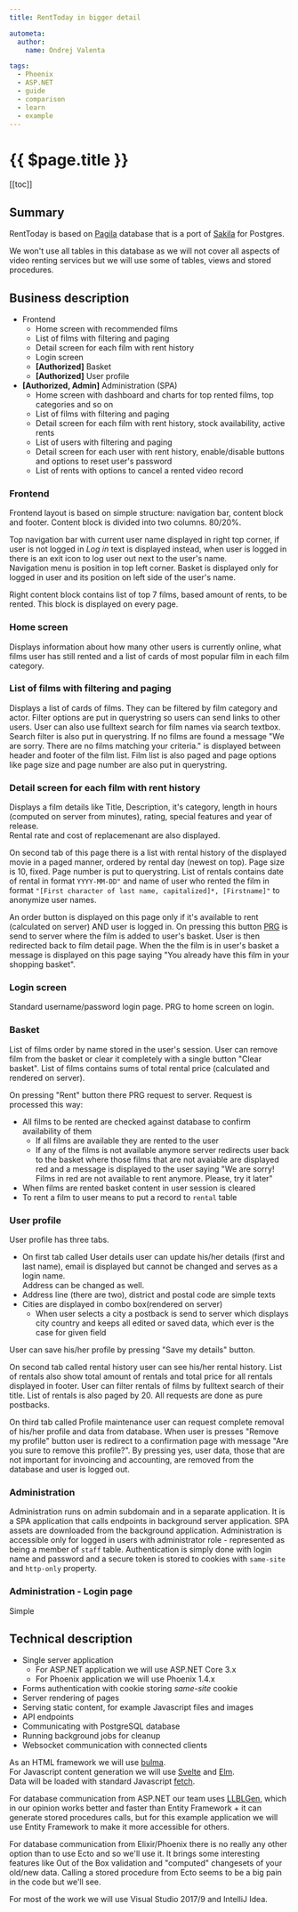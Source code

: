 ```yaml
---
title: RentToday in bigger detail

autometa:
  author:
    name: Ondrej Valenta

tags:
  - Phoenix
  - ASP.NET
  - guide
  - comparison
  - learn
  - example
---
```


# {{ $page.title }}

[[toc]]

## Summary
RentToday is based on [Pagila](https://github.com/devrimgunduz/pagila) database that is a port of [Sakila](https://dev.mysql.com/doc/sakila/en/) for Postgres.  
  
We won't use all tables in this database as we will not cover all aspects of video renting services but we will use some of tables, views and stored procedures.

## Business description

- Frontend
  - Home screen with recommended films
  - List of films with filtering and paging
  - Detail screen for each film with rent history
  - Login screen
  - **[Authorized]** Basket
  - **[Authorized]** User profile
- **[Authorized, Admin]** Administration (SPA)
  - Home screen with dashboard and charts for top rented films, top categories and so on
  - List of films with filtering and paging
  - Detail screen for each film with rent history, stock availability, active rents
  - List of users with filtering and paging
  - Detail screen for each user with rent history, enable/disable buttons and options to reset user's password
  - List of rents with options to cancel a rented video record

### Frontend
Frontend layout is based on simple structure: navigation bar, content block and footer. Content block is divided into two columns. 80/20%.

Top navigation bar with current user name displayed in right top corner, if user is not logged in *Log in* text is displayed instead, when user is logged in there is an exit icon to log user out next to the user's name.  
Navigation menu is position in top left corner. Basket is displayed only for logged in user and its position on left side of the user's name.

Right content block contains list of top 7 films, based amount of rents, to be rented. This block is displayed on every page. 

### Home screen
Displays information about how many other users is currently online, what films user has still rented and a list of cards of most popular film in each film category.

### List of films with filtering and paging
Displays a list of cards of films. They can be filtered by film category and actor. Filter options are put in querystring so users can send links to other users. User can also use fulltext search for film names via search textbox. Search filter is also put in querystring. If no films are found a message "We are sorry. There are no films matching your criteria." is displayed between header and footer of the film list.
Film list is also paged and page options like page size and page number are also put in querystring.

### Detail screen for each film with rent history
Displays a film details like Title, Description, it's category, length in hours (computed on server from minutes), rating, special features and year of release.  
Rental rate and cost of replacemenant are also displayed.  
  
On second tab of this page there is a list with rental history of the displayed movie in a paged manner, ordered by rental day (newest on top). Page size is 10, fixed. Page number is put to querystring. List of rentals contains date of rental in format ``YYYY-MM-DD"`` and name of user who rented the film in format ``"[First character of last name, capitalized]*, [Firstname]"`` to anonymize user names.

An order button is displayed on this page only if it's available to rent (calculated on server) AND user is logged in. On pressing this button [PRG](https://en.wikipedia.org/wiki/Post/Redirect/Get) is send to server where the film is added to user's basket. User is then redirected back to film detail page. When the the film is in user's basket a message is displayed on this page saying "You already have this film in your shopping basket".

### Login screen
Standard username/password login page. PRG to home screen on login.

### Basket
List of films order by name stored in the user's session. User can remove film from the basket or clear it completely with a single button "Clear basket". List of films contains sums of total rental price (calculated and rendered on server).  
  
On pressing "Rent" button there PRG request to server. Request is processed this way:
- All films to be rented are checked against database to confirm availability of them
  - If all films are available they are rented to the user
  - If any of the films is not available anymore server redirects user back to the basket where those films that are not avaiable are displayed red and a message is displayed to the user saying "We are sorry! Films in red are not available to rent anymore. Please, try it later"
- When films are rented basket content in user session is cleared
- To rent a film to user means to put a record to ``rental`` table 

### User profile
User profile has three tabs.  
- On first tab called User details user can update his/her details (first and last name), email is displayed but cannot be changed and serves as a login name.  
Address can be changed as well.
- Address line (there are two), district and postal code are simple texts
- Cities are displayed in combo box(rendered on server)
  - When user selects a city a postback is send to server which displays city country and keeps all edited or saved data, which ever is the case for given field
  
  
User can save his/her profile by pressing "Save my details" button.
  
  
On second tab called rental history user can see his/her rental history. List of rentals also show total amount of rentals and total price for all rentals displayed in footer. User can filter rentals of films by fulltext search of their title. List of rentals is also paged by 20. All requests are done as pure postbacks.
  
  
On third tab called Profile maintenance user can request complete removal of his/her profile and data from database. When user is presses "Remove my profile" button user is redirect to a confirmation page with message "Are you sure to remove this profile?". By pressing yes, user data, those that are not important for invoincing and accounting, are removed from the database and user is logged out.

### Administration
Administration runs on admin subdomain and in a separate application. It is a SPA application that calls endpoints in background server application. SPA assets are downloaded from the background application. Administration is accessible only for logged in users with administrator role - represented as being a member of ``staff`` table. Authentication is simply done with login name and password and a secure token is stored to cookies with ``same-site`` and ``http-only`` property.

### Administration - Login page
Simple 

## Technical description

- Single server application
  - For ASP.NET application we will use ASP.NET Core 3.x
  - For Phoenix application we will use Phoenix 1.4.x
- Forms authentication with cookie storing *same-site* cookie
- Server rendering of pages
- Serving static content, for example Javascript files and images
- API endpoints
- Communicating with PostgreSQL database
- Running background jobs for cleanup
- Websocket communication with connected clients

As an HTML framework we will use [bulma](https://bulma.io/).  
For Javascript content generation we will use [Svelte](https://svelte.dev) and [Elm](https://elm-lang.org).  
Data will be loaded with standard Javascript [fetch](https://developer.mozilla.org/en-US/docs/Web/API/Fetch_API).

For database communication from ASP.NET our team uses [LLBLGen](https://llblgen.com), which in our opinion works better and faster than Entity Framework + it can generate stored procedures calls, but for this example application we will use Entity Framework to make it more accessible for others.

For database communication from Elixir/Phoenix there is no really any other option than to use Ecto and so we'll use it. It brings some interesting features like Out of the Box validation and "computed" changesets of your old/new data. Calling a stored procedure from Ecto seems to be a big pain in the code but we'll see.

For most of the work we will use Visual Studio 2017/9 and IntelliJ Idea.

